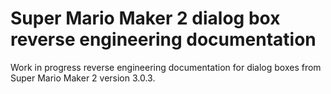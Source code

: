 # Super Mario Maker 2 dialog box reverse engineering documentation
Work in progress reverse engineering documentation for dialog boxes from Super Mario Maker 2 version 3.0.3.
